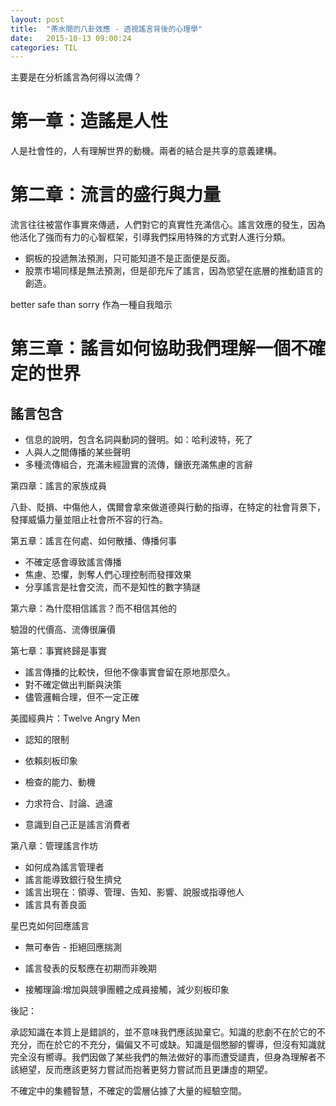 ```yaml
---
layout: post
title:  "茶水間的八卦效應 - 透視謠言背後的心理學"
date:   2015-10-13 09:00:24
categories: TIL
---
```


主要是在分析謠言為何得以流傳？

# 第一章：造謠是人性

人是社會性的，人有理解世界的動機。兩者的結合是共享的意義建構。

# 第二章：流言的盛行與力量

流言往往被當作事實來傳遞，人們對它的真實性充滿信心。謠言效應的發生，因為他活化了強而有力的心智框架，引導我們採用特殊的方式對人進行分類。

+ 銅板的投遞無法預測，只可能知道不是正面便是反面。
+ 股票市場同樣是無法預測，但是卻充斥了謠言，因為慾望在底層的推動語言的創造。

better safe than sorry 作為一種自我暗示

# 第三章：謠言如何協助我們理解一個不確定的世界

## 謠言包含

+ 信息的說明，包含名詞與動詞的聲明。如：哈利波特，死了
+ 人與人之間傳播的某些聲明
+ 多種流傳組合，充滿未經證實的流傳，鑲嵌充滿焦慮的言辭

第四章：謠言的家族成員

八卦、貶損、中傷他人，偶爾會拿來做道德與行動的指導，在特定的社會背景下，發揮威懾力量並阻止社會所不容的行為。

第五章：謠言在何處、如何散播、傳播何事

+ 不確定感會導致謠言傳播
+ 焦慮、恐懼，剝奪人們心理控制而發揮效果
+ 分享謠言是社會交流，而不是知性的數字猜謎

第六章：為什麼相信謠言？而不相信其他的

驗證的代價高、流傳很廉價

第七章：事實終歸是事實

+ 謠言傳播的比較快，但他不像事實會留在原地那麼久。
+ 對不確定做出判斷與決策
+ 儘管邏輯合理，但不一定正確

美國經典片：Twelve Angry Men
+ 認知的限制
+ 依賴刻板印象
+ 檢查的能力、動機
+ 力求符合、討論、過濾

+ 意識到自己正是謠言消費者

第八章：管理謠言作坊

+ 如何成為謠言管理者
+ 謠言能導致銀行發生擠兌
+ 謠言出現在：領導、管理、告知、影響、說服或指導他人
+ 謠言具有善良面

星巴克如何回應謠言
+ 無可奉告 - 拒絕回應揣測

+ 謠言發表的反駁應在初期而非晚期
+ 接觸理論:增加與競爭團體之成員接觸，減少刻板印象

後記：

承認知識在本質上是錯誤的，並不意味我們應該拋棄它。知識的悲劇不在於它的不充分，而在於它的不充分，偏偏又不可或缺。知識是個憋腳的響導，但沒有知識就完全沒有嚮導。我們因做了某些我們的無法做好的事而遭受譴責，但身為理解者不該絕望，反而應該更努力嘗試而抱著更努力嘗試而且更謙虛的期望。

不確定中的集體智慧，不確定的雲層佔據了大量的經驗空間。

